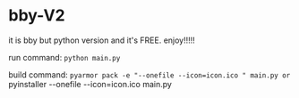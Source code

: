 # bby-V2
it is bby but python version and it's FREE. enjoy!!!!!

run command:
`python main.py`

build command:
`pyarmor pack -e "--onefile --icon=icon.ico " main.py
or
`pyinstaller --onefile --icon=icon.ico main.py
